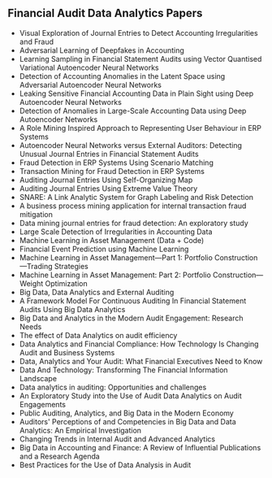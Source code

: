 <h2>Financial Audit Data Analytics Papers</h2>


<ul>

                             

 <li><a target="_blank" href="https://github.com/manjunath5496/Financial-Audit-Data-Analytics-Papers/blob/master/fin(1).pdf" style="text-decoration:none;">Visual Exploration of Journal Entries to Detect Accounting Irregularities and Fraud</a></li>

 <li><a target="_blank" href="https://github.com/manjunath5496/Financial-Audit-Data-Analytics-Papers/blob/master/fin(2).pdf" style="text-decoration:none;">Adversarial Learning of Deepfakes in Accounting</a></li>

<li><a target="_blank" href="https://github.com/manjunath5496/Financial-Audit-Data-Analytics-Papers/blob/master/fin(3).pdf" style="text-decoration:none;">Learning Sampling in Financial Statement Audits using Vector Quantised Variational Autoencoder Neural Networks</a></li>
 <li><a target="_blank" href="https://github.com/manjunath5496/Financial-Audit-Data-Analytics-Papers/blob/master/fin(4).pdf" style="text-decoration:none;">Detection of Accounting Anomalies in the Latent Space using Adversarial Autoencoder Neural Networks</a></li>                              
<li><a target="_blank" href="https://github.com/manjunath5496/Financial-Audit-Data-Analytics-Papers/blob/master/fin(5).pdf" style="text-decoration:none;">Leaking Sensitive Financial Accounting Data in Plain Sight using Deep Autoencoder Neural Networks</a></li>
<li><a target="_blank" href="https://github.com/manjunath5496/Financial-Audit-Data-Analytics-Papers/blob/master/fin(6).pdf" style="text-decoration:none;">Detection of Anomalies in Large-Scale Accounting Data using Deep Autoencoder Networks</a></li>
 <li><a target="_blank" href="https://github.com/manjunath5496/Financial-Audit-Data-Analytics-Papers/blob/master/fin(7).pdf" style="text-decoration:none;">A Role Mining Inspired Approach to Representing User Behaviour in ERP Systems</a></li>

 <li><a target="_blank" href="https://github.com/manjunath5496/Financial-Audit-Data-Analytics-Papers/blob/master/fin(8).pdf" style="text-decoration:none;"> Autoencoder Neural Networks versus External Auditors: Detecting Unusual Journal Entries in Financial Statement Audits </a></li>
   <li><a target="_blank" href="https://github.com/manjunath5496/Financial-Audit-Data-Analytics-Papers/blob/master/fin(9).pdf" style="text-decoration:none;">Fraud Detection in ERP Systems Using Scenario Matching</a></li>
  
   
 <li><a target="_blank" href="https://github.com/manjunath5496/Financial-Audit-Data-Analytics-Papers/blob/master/fin(10).pdf" style="text-decoration:none;">Transaction Mining for Fraud Detection in ERP Systems </a></li>                              
<li><a target="_blank" href="https://github.com/manjunath5496/Financial-Audit-Data-Analytics-Papers/blob/master/fin(11).pdf" style="text-decoration:none;">Auditing Journal Entries Using Self-Organizing Map</a></li>
<li><a target="_blank" href="https://github.com/manjunath5496/Financial-Audit-Data-Analytics-Papers/blob/master/fin(12).pdf" style="text-decoration:none;">Auditing Journal Entries Using Extreme Value Theory</a></li>
<li><a target="_blank" href="https://github.com/manjunath5496/Financial-Audit-Data-Analytics-Papers/blob/master/fin(13).pdf" style="text-decoration:none;">SNARE: A Link Analytic System for Graph Labeling and Risk Detection</a></li>

<li><a target="_blank" href="https://github.com/manjunath5496/Financial-Audit-Data-Analytics-Papers/blob/master/fin(14).pdf" style="text-decoration:none;">A business process mining application for internal transaction fraud mitigation</a></li>
                              
<li><a target="_blank" href="https://github.com/manjunath5496/Financial-Audit-Data-Analytics-Papers/blob/master/fin(15).pdf" style="text-decoration:none;">Data mining journal entries for fraud detection: An exploratory study</a></li>

<li><a target="_blank" href="https://github.com/manjunath5496/Financial-Audit-Data-Analytics-Papers/blob/master/fin(16).pdf" style="text-decoration:none;">Large Scale Detection of Irregularities in Accounting Data </a></li>

  <li><a target="_blank" href="https://github.com/manjunath5496/Financial-Audit-Data-Analytics-Papers/blob/master/fin(17).pdf" style="text-decoration:none;">Machine Learning in Asset Management (Data + Code)</a></li>   
  
<li><a target="_blank" href="https://github.com/manjunath5496/Financial-Audit-Data-Analytics-Papers/blob/master/fin(18).pdf" style="text-decoration:none;">Financial Event Prediction using Machine Learning</a></li> 

  
<li><a target="_blank" href="https://github.com/manjunath5496/Financial-Audit-Data-Analytics-Papers/blob/master/fin(19).pdf" style="text-decoration:none;">Machine Learning in Asset Management—Part 1: Portfolio Construction—Trading Strategies</a></li> 

<li><a target="_blank" href="https://github.com/manjunath5496/Financial-Audit-Data-Analytics-Papers/blob/master/fin(20).pdf" style="text-decoration:none;">Machine Learning in Asset Management: Part 2: Portfolio Construction—Weight Optimization</a></li>

<li><a target="_blank" href="https://github.com/manjunath5496/Financial-Audit-Data-Analytics-Papers/blob/master/fin(21).pdf" style="text-decoration:none;">Big Data, Data Analytics and External Auditing</a></li>
<li><a target="_blank" href="https://github.com/manjunath5496/Financial-Audit-Data-Analytics-Papers/blob/master/fin(22).pdf" style="text-decoration:none;">A Framework Model For Continuous Auditing In Financial Statement Audits Using Big Data Analytics</a></li> 
 <li><a target="_blank" href="https://github.com/manjunath5496/Financial-Audit-Data-Analytics-Papers/blob/master/fin(23).pdf" style="text-decoration:none;">Big Data and Analytics in the Modern Audit Engagement: Research Needs</a></li> 
 

   <li><a target="_blank" href="https://github.com/manjunath5496/Financial-Audit-Data-Analytics-Papers/blob/master/fin(24).pdf" style="text-decoration:none;">The effect of Data Analytics on audit efficiency</a></li>
 
   <li><a target="_blank" href="https://github.com/manjunath5496/Financial-Audit-Data-Analytics-Papers/blob/master/fin(25).pdf" style="text-decoration:none;">Data Analytics and
Financial Compliance: How Technology Is Changing Audit and Business Systems</a></li>                              
 <li><a target="_blank" href="https://github.com/manjunath5496/Financial-Audit-Data-Analytics-Papers/blob/master/fin(26).pdf" style="text-decoration:none;">Data, Analytics and Your Audit: What Financial Executives Need to Know</a></li>
 <li><a target="_blank" href="https://github.com/manjunath5496/Financial-Audit-Data-Analytics-Papers/blob/master/fin(27).pdf" style="text-decoration:none;">Data And Technology:
Transforming The Financial Information Landscape</a></li>
   
 
   <li><a target="_blank" href="https://github.com/manjunath5496/Financial-Audit-Data-Analytics-Papers/blob/master/fin(28).pdf" style="text-decoration:none;">Data analytics in auditing: Opportunities and challenges</a></li>
 
   <li><a target="_blank" href="https://github.com/manjunath5496/Financial-Audit-Data-Analytics-Papers/blob/master/fin(29).pdf" style="text-decoration:none;">An Exploratory Study into the Use of Audit Data Analytics on Audit Engagements </a></li>                              

  <li><a target="_blank" href="https://github.com/manjunath5496/Financial-Audit-Data-Analytics-Papers/blob/master/fin(30).pdf" style="text-decoration:none;">Public Auditing, Analytics, and Big Data in the Modern Economy</a></li>
 
   <li><a target="_blank" href="https://github.com/manjunath5496/Financial-Audit-Data-Analytics-Papers/blob/master/fin(31).pdf" style="text-decoration:none;">Auditors' Perceptions of and Competencies in Big Data and Data Analytics: An Empirical Investigation</a></li> 
    <li><a target="_blank" href="https://github.com/manjunath5496/Financial-Audit-Data-Analytics-Papers/blob/master/fin(32).pdf" style="text-decoration:none;">Changing Trends in Internal Audit and Advanced Analytics</a></li> 

   <li><a target="_blank" href="https://github.com/manjunath5496/Financial-Audit-Data-Analytics-Papers/blob/master/fin(33).pdf" style="text-decoration:none;">Big Data in Accounting and Finance: A Review of Influential Publications and a Research Agenda</a></li>                              

  <li><a target="_blank" href="https://github.com/manjunath5496/Financial-Audit-Data-Analytics-Papers/blob/master/fin(34).pdf" style="text-decoration:none;">Best Practices for the Use of Data Analysis in Audit</a></li> 
 







</ul>
